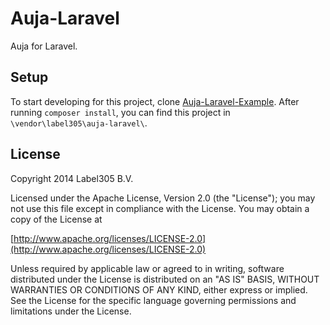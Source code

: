 # Auja-Laravel

Auja for Laravel.

## Setup

To start developing for this project, clone [Auja-Laravel-Example](https://github.com/Label305/Auja-Laravel-Example).
After running `composer install`, you can find this project in `\vendor\label305\auja-laravel\`.

## License
Copyright 2014 Label305 B.V.

Licensed under the Apache License, Version 2.0 (the "License");
you may not use this file except in compliance with the License.
You may obtain a copy of the License at

[http://www.apache.org/licenses/LICENSE-2.0](http://www.apache.org/licenses/LICENSE-2.0)

Unless required by applicable law or agreed to in writing, software
distributed under the License is distributed on an "AS IS" BASIS,
WITHOUT WARRANTIES OR CONDITIONS OF ANY KIND, either express or implied.
See the License for the specific language governing permissions and
limitations under the License.
